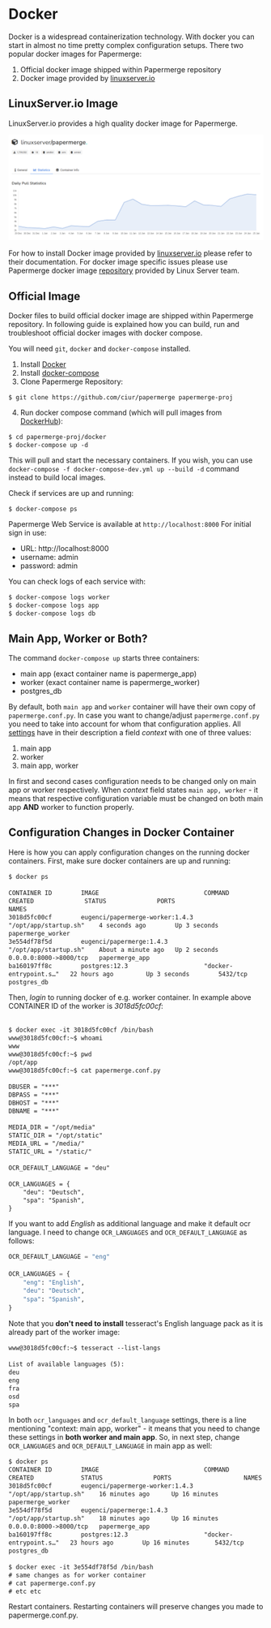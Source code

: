 # Docker

Docker is a widespread containerization technology. With docker you can start in
almost no time pretty complex configuration setups. There two popular docker
images for Papermerge:

1. Official docker image shipped within Papermerge repository
2. Docker image provided by [linuxserver.io](https://hub.docker.com/r/linuxserver/papermerge)


## LinuxServer.io Image

LinuxServer.io provides a high quality docker image for Papermerge.

![Download stats](../img/setup/linuxserver.io.png)


For how to install Docker image provided by [linuxserver.io](https://fleet.linuxserver.io/image?name=linuxserver/papermerge) please
refer to their documentation. For docker image specific issues please use
Papermerge docker image [repository](https://github.com/linuxserver/docker-papermerge/issues) provided by Linux
Server team.


## Official Image

Docker files to build official docker image are shipped within Papermerge
repository. In following guide is explained how you can build, run and
troubleshoot official docker images with docker compose.

You will need `git`, `docker` and `docker-compose` installed.

1. Install [Docker](https://www.docker.com/)
2. Install [docker-compose](https://docs.docker.com/compose/install/)
3. Clone Papermerge Repository:

```console
$ git clone https://github.com/ciur/papermerge papermerge-proj
```

4. Run docker compose command (which will pull images from [DockerHub](https://hub.docker.com/r/eugenci/papermerge)):

```console
$ cd papermerge-proj/docker
$ docker-compose up -d
```

This will pull and start the necessary containers. If you wish, you can use `docker-compose -f docker-compose-dev.yml up --build -d` command instead to build local images.

Check if services are up and running:


```console
$ docker-compose ps
```

Papermerge Web Service is available at `http://localhost:8000`
For initial sign in use:

* URL: http://localhost:8000
* username: admin
* password: admin

You can check logs of each service with:

```console
$ docker-compose logs worker
$ docker-compose logs app
$ docker-compose logs db
```


## Main App, Worker or Both?


The command `docker-compose up` starts three containers:

* main app (exact container name is papermerge_app)
* worker (exact container name is papermerge_worker)
* postgres_db

By default, both `main app` and `worker` container will have their own
copy of `papermerge.conf.py`. In case you want to change/adjust `papermerge.conf.py`
you need to take into account for whom that configuration applies.
All [settings](settings.md) have in their description a field *context* with one of three values:

1. main app
2. worker
3. main app, worker

In first and second cases configuration needs to be changed only on main app or
worker respectively. When *context* field states `main app, worker` - it
means that respective configuration variable must be changed on both main app
**AND** worker to function properly.


## Configuration Changes in Docker Container

Here is how you can apply configuration changes on the running docker containers.
First, make sure docker containers are up and running:

```console
$ docker ps

CONTAINER ID        IMAGE                             COMMAND                  CREATED              STATUS              PORTS                    NAMES
3018d5fc00cf        eugenci/papermerge-worker:1.4.3   "/opt/app/startup.sh"    4 seconds ago        Up 3 seconds                                 papermerge_worker
3e554df78f5d        eugenci/papermerge:1.4.3          "/opt/app/startup.sh"    About a minute ago   Up 2 seconds        0.0.0.0:8000->8000/tcp   papermerge_app
ba160197ff8c        postgres:12.3                     "docker-entrypoint.s…"   22 hours ago         Up 3 seconds        5432/tcp                 postgres_db
```

Then, *login* to running docker of e.g. worker container. In example above CONTAINER ID of the worker is *3018d5fc00cf*:

```console

$ docker exec -it 3018d5fc00cf /bin/bash
www@3018d5fc00cf:~$ whoami
www
www@3018d5fc00cf:~$ pwd
/opt/app
www@3018d5fc00cf:~$ cat papermerge.conf.py

DBUSER = "***"
DBPASS = "***"
DBHOST = "***"
DBNAME = "***"

MEDIA_DIR = "/opt/media"
STATIC_DIR = "/opt/static"
MEDIA_URL = "/media/"
STATIC_URL = "/static/"

OCR_DEFAULT_LANGUAGE = "deu"

OCR_LANGUAGES = {
    "deu": "Deutsch",
    "spa": "Spanish",
}
```

If you want to add *English* as additional language and make it default ocr language. I need to change `OCR_LANGUAGES` and `OCR_DEFAULT_LANGUAGE` as follows:

```py
OCR_DEFAULT_LANGUAGE = "eng"

OCR_LANGUAGES = {
    "eng": "English",
    "deu": "Deutsch",
    "spa": "Spanish",
}
```

Note that you **don't need to install** tesseract's English language pack as it is already part of the worker image:

```console
www@3018d5fc00cf:~$ tesseract --list-langs

List of available languages (5):
deu
eng
fra
osd
spa
```

In both `ocr_languages` and `ocr_default_language` settings, there is a line
mentioning "context: main app, worker" - it means that you need to change these
settings in **both worker and main app**. So, in next step, change
`OCR_LANGUAGES` and `OCR_DEFAULT_LANGUAGE` in main app as well:

```console
$ docker ps
CONTAINER ID        IMAGE                             COMMAND                  CREATED             STATUS              PORTS                    NAMES
3018d5fc00cf        eugenci/papermerge-worker:1.4.3   "/opt/app/startup.sh"    16 minutes ago      Up 16 minutes                                papermerge_worker
3e554df78f5d        eugenci/papermerge:1.4.3          "/opt/app/startup.sh"    18 minutes ago      Up 16 minutes       0.0.0.0:8000->8000/tcp   papermerge_app
ba160197ff8c        postgres:12.3                     "docker-entrypoint.s…"   23 hours ago        Up 16 minutes       5432/tcp                 postgres_db

$ docker exec -it 3e554df78f5d /bin/bash
# same changes as for worker container
# cat papermerge.conf.py
# etc etc
```

Restart containers. Restarting containers will preserve changes you made to papermerge.conf.py.

